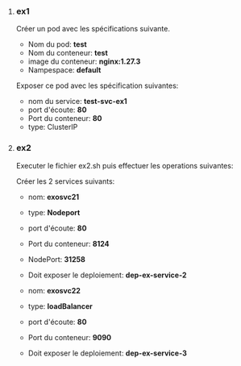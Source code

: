 <ol>
  <li><h3>ex1</h3></li>
Créer un pod avec les spécifications suivante. 

- Nom du  pod:  **test**
- Nom du conteneur: **test**
- image du conteneur:  **nginx:1.27.3**
- Nampespace:  **default**  

Exposer ce pod avec les spécification suivantes: 

-  nom du service: **test-svc-ex1**
-  port d'écoute: **80**
-  Port du conteneur: **80** 
-  type:  ClusterIP


 <li><h3> ex2 </h3></li>
Executer le fichier ex2.sh puis effectuer les operations suivantes:  

Créer les 2 services suivants: 

- nom: **exosvc21**
- type: **Nodeport**
- port d'écoute: **80**
- Port du conteneur: **8124** 
- NodePort: **31258** 
- Doit exposer le deploiement: **dep-ex-service-2**


- nom: **exosvc22**
- type: **loadBalancer**
- port d'écoute: **80**
- Port du conteneur: **9090** 
- Doit exposer le deploiement: **dep-ex-service-3**

</ol>